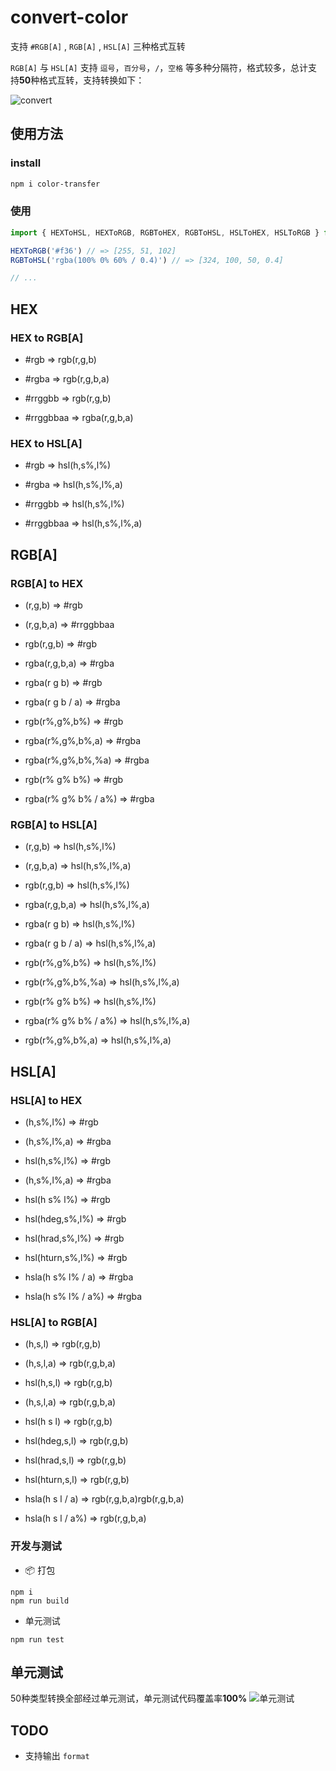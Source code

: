 # convert-color
支持 `#RGB[A]` , `RGB[A]` , `HSL[A]` 三种格式互转    

`RGB[A]` 与 `HSL[A]` 支持 `逗号`，`百分号`，`/`，`空格` 等多种分隔符，格式较多，总计支持**50**种格式互转，支持转换如下：

![convert](https://p5.music.126.net/obj/wo3DlcOGw6DClTvDisK1/5423051457/1526/5e24/bb06/4f5e0666331b5d13e2b0974cdec4d599.png)

## 使用方法
### install
``` sh
npm i color-transfer
```

### 使用
``` js
import { HEXToHSL, HEXToRGB, RGBToHEX, RGBToHSL, HSLToHEX, HSLToRGB } from 'color-transfer'

HEXToRGB('#f36') // => [255, 51, 102]
RGBToHSL('rgba(100% 0% 60% / 0.4)') // => [324, 100, 50, 0.4]

// ...
```

## HEX
### HEX to RGB[A]
* #rgb => rgb(r,g,b)
* #rgba => rgb(r,g,b,a)

* #rrggbb => rgb(r,g,b)
* #rrggbbaa => rgba(r,g,b,a)
### HEX to HSL[A]
* #rgb => hsl(h,s%,l%)
* #rgba => hsl(h,s%,l%,a)

* #rrggbb => hsl(h,s%,l%)
* #rrggbbaa => hsl(h,s%,l%,a)

## RGB[A]
### RGB[A] to HEX
* (r,g,b) => #rgb
* (r,g,b,a) => #rrggbbaa

* rgb(r,g,b) => #rgb
* rgba(r,g,b,a) => #rgba

* rgba(r g b) => #rgb
* rgba(r g b / a) => #rgba

* rgb(r%,g%,b%) => #rgb
* rgba(r%,g%,b%,a) => #rgba
* rgba(r%,g%,b%,%a) => #rgba

* rgb(r% g% b%) => #rgb
* rgba(r% g% b% / a%) => #rgba

### RGB[A] to HSL[A]
* (r,g,b) => hsl(h,s%,l%)
* (r,g,b,a) => hsl(h,s%,l%,a)

* rgb(r,g,b) => hsl(h,s%,l%)
* rgba(r,g,b,a) => hsl(h,s%,l%,a)

* rgba(r g b) => hsl(h,s%,l%)
* rgba(r g b / a) => hsl(h,s%,l%,a)

* rgb(r%,g%,b%) => hsl(h,s%,l%)
* rgb(r%,g%,b%,%a) => hsl(h,s%,l%,a)

* rgb(r% g% b%) => hsl(h,s%,l%)
* rgba(r% g% b% / a%) => hsl(h,s%,l%,a)

* rgb(r%,g%,b%,a) => hsl(h,s%,l%,a)

## HSL[A]
### HSL[A] to HEX
* (h,s%,l%) => #rgb
* (h,s%,l%,a) => #rgba

* hsl(h,s%,l%) => #rgb
* (h,s%,l%,a) => #rgba

* hsl(h s% l%) => #rgb

* hsl(hdeg,s%,l%) => #rgb
* hsl(hrad,s%,l%) => #rgb
* hsl(hturn,s%,l%) => #rgb

* hsla(h s% l% / a) => #rgba
* hsla(h s% l% / a%) => #rgba 

### HSL[A] to RGB[A]
* (h,s,l) => rgb(r,g,b)
* (h,s,l,a) => rgb(r,g,b,a)

* hsl(h,s,l) => rgb(r,g,b)
* (h,s,l,a) => rgb(r,g,b,a)

* hsl(h s l) => rgb(r,g,b)

* hsl(hdeg,s,l) => rgb(r,g,b)
* hsl(hrad,s,l) => rgb(r,g,b)
* hsl(hturn,s,l) => rgb(r,g,b)

* hsla(h s l / a) => rgb(r,g,b,a)rgb(r,g,b,a)
* hsla(h s l / a%) => rgb(r,g,b,a)

### 开发与测试
* 📦 打包
``` 
npm i
npm run build
```
* 单元测试
```
npm run test
```
## 单元测试
50种类型转换全部经过单元测试，单元测试代码覆盖率**100%**
![单元测试](https://p6.music.126.net/obj/wo3DlcOGw6DClTvDisK1/5145843442/827c/41aa/b619/632d70a18a6c35e469c1497074453aa8.png)
## TODO
- 支持输出 `format`